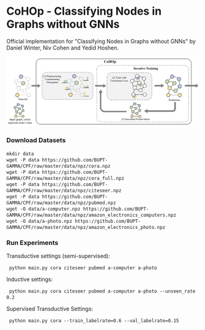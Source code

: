 # CoHOp - Classifying Nodes in Graphs without GNNs
Official implementation for "Classifying Nodes in Graphs without GNNs" by Daniel Winter, Niv Cohen and Yedid Hoshen.

![CoHOp Overview](cohop_overview.png)

### Download Datasets
```shell
mkdir data
wget -P data https://github.com/BUPT-GAMMA/CPF/raw/master/data/npz/cora.npz
wget -P data https://github.com/BUPT-GAMMA/CPF/raw/master/data/npz/cora_full.npz
wget -P data https://github.com/BUPT-GAMMA/CPF/raw/master/data/npz/citeseer.npz
wget -P data https://github.com/BUPT-GAMMA/CPF/raw/master/data/npz/pubmed.npz
wget -O data/a-computer.npz https://github.com/BUPT-GAMMA/CPF/raw/master/data/npz/amazon_electronics_computers.npz
wget -O data/a-photo.npz https://github.com/BUPT-GAMMA/CPF/raw/master/data/npz/amazon_electronics_photo.npz
```

### Run Experiments
Transductive settings (semi-supervised):
```shell
 python main.py cora citeseer pubmed a-computer a-photo
```

Inductive settings:
```shell
 python main.py cora citeseer pubmed a-computer a-photo --unseen_rate 0.2
```

Supervised Transductive Settings:
```shell
 python main.py cora --train_labelrate=0.6 --val_labelrate=0.15
```